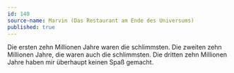 ```yaml
---
id: 140
source-name: Marvin (Das Restaurant am Ende des Universums)
published: true
---
```


<p>Die ersten zehn Millionen Jahre waren die schlimmsten. Die zweiten zehn Millionen Jahre, die waren auch die schlimmsten. Die dritten zehn Millionen Jahre haben mir überhaupt keinen Spaß gemacht.</p>



